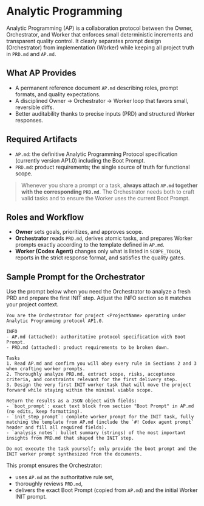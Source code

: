 # Analytic Programming

Analytic Programming (AP) is a collaboration protocol between the Owner, Orchestrator, and Worker that enforces small deterministic increments and transparent quality control. It clearly separates prompt design (Orchestrator) from implementation (Worker) while keeping all project truth in `PRD.md` and `AP.md`.

## What AP Provides
- A permanent reference document `AP.md` describing roles, prompt formats, and quality expectations.
- A disciplined Owner → Orchestrator → Worker loop that favors small, reversible diffs.
- Better auditability thanks to precise inputs (PRD) and structured Worker responses.

## Required Artifacts
- `AP.md`: the definitive Analytic Programming Protocol specification (currently version AP1.0) including the Boot Prompt.
- `PRD.md`: product requirements; the single source of truth for functional scope.

> Whenever you share a prompt or a task, **always attach `AP.md` together with the corresponding `PRD.md`**. The Orchestrator needs both to craft valid tasks and to ensure the Worker uses the current Boot Prompt.

## Roles and Workflow
- **Owner** sets goals, prioritizes, and approves scope.
- **Orchestrator** reads `PRD.md`, derives atomic tasks, and prepares Worker prompts exactly according to the template defined in `AP.md`.
- **Worker (Codex Agent)** changes only what is listed in `SCOPE_TOUCH`, reports in the strict response format, and satisfies the quality gates.

## Sample Prompt for the Orchestrator
Use the prompt below when you need the Orchestrator to analyze a fresh PRD and prepare the first INIT step. Adjust the INFO section so it matches your project context.

```
You are the Orchestrator for project <ProjectName> operating under Analytic Programming protocol AP1.0.

INFO
- AP.md (attached): authoritative protocol specification with Boot Prompt.
- PRD.md (attached): product requirements to be broken down.

Tasks
1. Read AP.md and confirm you will obey every rule in Sections 2 and 3 when crafting worker prompts.
2. Thoroughly analyze PRD.md, extract scope, risks, acceptance criteria, and constraints relevant for the first delivery step.
3. Design the very first INIT worker task that will move the project forward while staying within the minimal viable scope.

Return the results as a JSON object with fields:
- `boot_prompt`: exact text block from section "Boot Prompt" in AP.md (no edits, keep formatting).
- `init_step_prompt`: complete worker prompt for the INIT task, fully matching the template from AP.md (include the `#! Codex agent prompt` header and fill all required fields).
- `analysis_notes`: bullet summary (strings) of the most important insights from PRD.md that shaped the INIT step.

Do not execute the task yourself; only provide the boot prompt and the INIT worker prompt synthesized from the documents.
```

This prompt ensures the Orchestrator:
- uses `AP.md` as the authoritative rule set,
- thoroughly reviews `PRD.md`,
- delivers the exact Boot Prompt (copied from `AP.md`) and the initial Worker INIT prompt.

